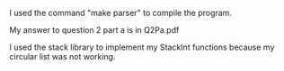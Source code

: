 I used the command "make parser" to compile the program.

My answer to question 2 part a is in Q2Pa.pdf

I used the stack library to implement my StackInt functions because my circular list was not working.